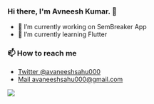 ### Hi there, I'm Avneesh Kumar. 👋

- 🔭 I’m currently working on SemBreaker App
- 🌱 I’m currently learning Flutter

### 📫 How to reach me
- [Twitter @avaneeshsahu000](twitter.com/avaneeshsahu000)
- [Mail avaneeshsahu000@gmail.com](avaneeshsahu000@gmail.com)

<img src='https://github-readme-stats.vercel.app/api?username=Cybertron-Avneesh&&show_icons=true&title_color=000000&icon_color=bb2acf&text_color=111111&bg_color=00bcd4'>
<!--
**Cybertron-Avneesh/Cybertron-Avneesh** is a ✨ _special_ ✨ repository because its `README.md` (this file) appears on your GitHub profile.

Here are some ideas to get you started:

- 🔭 I’m currently working on ...
- 🌱 I’m currently learning ...
- 👯 I’m looking to collaborate on ...
- 🤔 I’m looking for help with ...
- 💬 Ask me about ...
- 📫 How to reach me: ...
- 😄 Pronouns: ...
- ⚡ Fun fact: ...
-->
